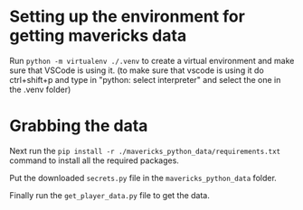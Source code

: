 # Setting up the environment for getting mavericks data
Run `python -m virtualenv ./.venv` to create a virtual environment and make sure that VSCode is using it.
(to make sure that vscode is using it do ctrl+shift+p and type in "python: select interpreter" and select the one in the .venv folder)

# Grabbing the data
Next run the `pip install -r ./mavericks_python_data/requirements.txt` command to install all the required packages.

Put the downloaded `secrets.py` file in the `mavericks_python_data` folder.

Finally run the `get_player_data.py` file to get the data.